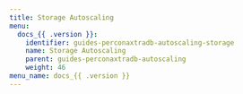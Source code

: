 ```yaml
---
title: Storage Autoscaling
menu:
  docs_{{ .version }}:
    identifier: guides-perconaxtradb-autoscaling-storage
    name: Storage Autoscaling
    parent: guides-perconaxtradb-autoscaling
    weight: 46
menu_name: docs_{{ .version }}
---
```

